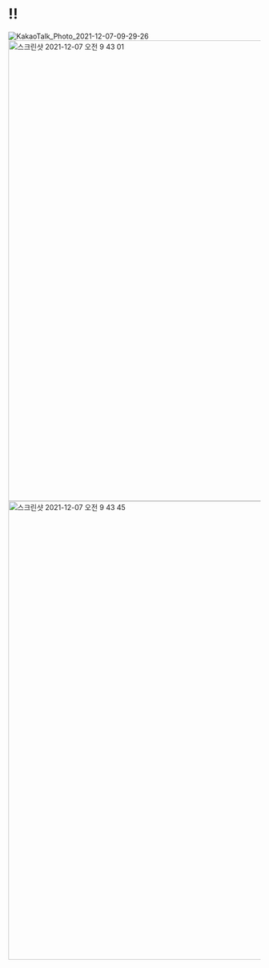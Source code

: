 # !!
![KakaoTalk_Photo_2021-12-07-09-29-26](https://user-images.githubusercontent.com/89058117/144944090-d4d3d3d2-d7a9-4c9c-a88c-f2e52d53e8ba.jpeg)
<img width="919" alt="스크린샷 2021-12-07 오전 9 43 01" src="https://user-images.githubusercontent.com/89058117/144945266-12819f62-99cc-4d45-87e5-a7c81abccc4c.png">
<img width="915" alt="스크린샷 2021-12-07 오전 9 43 45" src="https://user-images.githubusercontent.com/89058117/144945343-c6c4e3f0-2d49-4f5a-b6f2-840a1800bc12.png">

